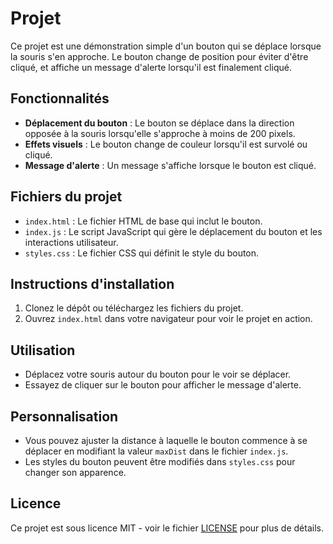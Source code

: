 # Projet

Ce projet est une démonstration simple d'un bouton qui se déplace lorsque la souris s'en approche. Le bouton change de position pour éviter d'être cliqué, et affiche un message d'alerte lorsqu'il est finalement cliqué.

## Fonctionnalités

- **Déplacement du bouton** : Le bouton se déplace dans la direction opposée à la souris lorsqu'elle s'approche à moins de 200 pixels.
- **Effets visuels** : Le bouton change de couleur lorsqu'il est survolé ou cliqué.
- **Message d'alerte** : Un message s'affiche lorsque le bouton est cliqué.

## Fichiers du projet

- `index.html` : Le fichier HTML de base qui inclut le bouton.
- `index.js` : Le script JavaScript qui gère le déplacement du bouton et les interactions utilisateur.
- `styles.css` : Le fichier CSS qui définit le style du bouton.

## Instructions d'installation

1. Clonez le dépôt ou téléchargez les fichiers du projet.
2. Ouvrez `index.html` dans votre navigateur pour voir le projet en action.

## Utilisation

- Déplacez votre souris autour du bouton pour le voir se déplacer.
- Essayez de cliquer sur le bouton pour afficher le message d'alerte.

## Personnalisation

- Vous pouvez ajuster la distance à laquelle le bouton commence à se déplacer en modifiant la valeur `maxDist` dans le fichier `index.js`.
- Les styles du bouton peuvent être modifiés dans `styles.css` pour changer son apparence.


## Licence

Ce projet est sous licence MIT - voir le fichier [LICENSE](LICENSE) pour plus de détails.
